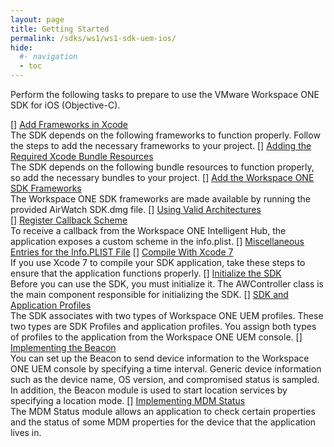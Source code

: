 ```yaml
---
layout: page
title: Getting Started
permalink: /sdks/ws1/ws1-sdk-uem-ios/
hide:
  #- navigation
  - toc
---
```


Perform the following tasks to prepare to use the VMware Workspace ONE SDK for iOS (Objective-C).

[] [Add Frameworks in Xcode]()  
The SDK depends on the following frameworks to function properly. Follow the steps to add the necessary frameworks to your project.
[] [Adding the Required Xcode Bundle Resources]()  
The SDK depends on the following bundle resources to function properly, so add the necessary bundles to your project.
[] [Add the Workspace ONE SDK Frameworks]()  
The Workspace ONE SDK frameworks are made available by running the provided AirWatch SDK.dmg file.
[] [Using Valid Architectures]()  
[] [Register Callback Scheme]()  
To receive a callback from the Workspace ONE Intelligent Hub, the application exposes a custom scheme in the info.plist.
[] [Miscellaneous Entries for the Info.PLIST File]()
[] [Compile With Xcode 7]()  
If you use Xcode 7 to compile your SDK application, take these steps to ensure that the application functions properly.
[] [Initialize the SDK]()  
Before you can use the SDK, you must initialize it. The AWController class is the main component responsible for initializing the SDK.
[] [SDK and Application Profiles]()  
The SDK associates with two types of Workspace ONE UEM profiles. These two types are SDK Profiles and application profiles. You assign both types of profiles to the application from the Workspace ONE UEM console.
[] [Implementing the Beacon]()  
You can set up the Beacon to send device information to the Workspace ONE UEM console by specifying a time interval. Generic device information such as the device name, OS version, and compromised status is sampled. In addition, the Beacon module is used to start location services by specifying a location mode.
[] [Implementing MDM Status]()  
The MDM Status module allows an application to check certain properties and the status of some MDM properties for the device that the application lives in.